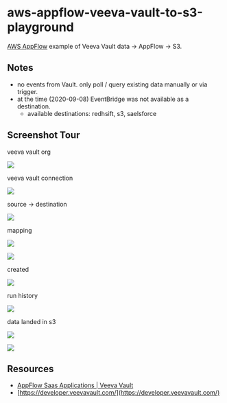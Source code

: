 # aws-appflow-veeva-vault-to-s3-playground

[AWS AppFlow](https://aws.amazon.com/appflow/) example of Veeva Vault data -> AppFlow -> S3.

## Notes

* no events from Vault.  only poll / query existing data manually or via trigger.
* at the time (2020-09-08) EventBridge was not available as a destination.
  * available destinations: redhsift, s3, saelsforce

## Screenshot Tour

veeva vault org

![](https://www.evernote.com/l/AAGxHwv8cW9MeIDr3Cz9Duqg7wr5Oj6ukrkB/image.png)


veeva vault connection

![](https://www.evernote.com/l/AAHRq_vW-vNLlIsvbObynfHTqtZdZz1Q1gAB/image.png)

source -> destination

![](https://www.evernote.com/l/AAFCvNEVU0BN-YZKQZibgPJBqJzrMcfs0LEB/image.png)

mapping

![](https://www.evernote.com/l/AAFUFvxxDcVJJLSOtBohXBcELSRI6VQrC7cB/image.png)

![](https://www.evernote.com/l/AAGCQd2v2sVAe4sOxBweWzz-O6iZdj93ENYB/image.png)

created

![](https://www.evernote.com/l/AAHfQEEVKGFNVbg_ir7aBoxYBVwjhYcpDZkB/image.png)


run history

![](https://www.evernote.com/l/AAEW45w_DDJIgbJm_ucY-uMGAxoohGZ8AwwB/image.png)

data landed in s3

![](https://www.evernote.com/l/AAE_dm6okTFHs6TCPnRfFcmAdBo-yIVHs7YB/image.png)

![](https://www.evernote.com/l/AAFejlfQEE1J1LfEmGJ-hra2Tn3FRWgKzVsB/image.png)

## Resources

* [AppFlow Saas Applications | Veeva Vault](https://aws.amazon.com/appflow/integrations/#Veeva)
* [https://developer.veevavault.com/](https://developer.veevavault.com/)
